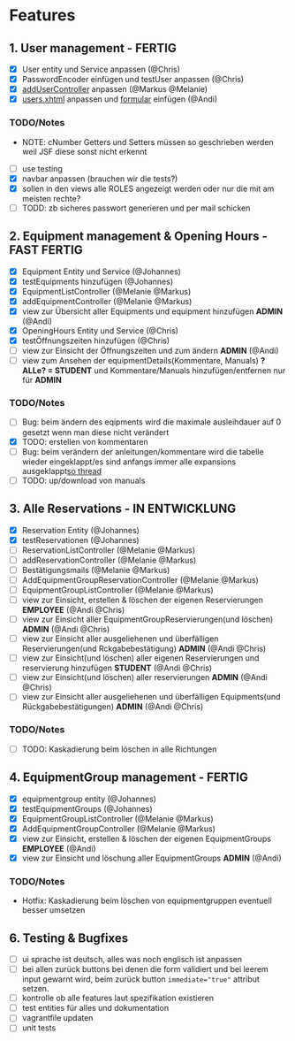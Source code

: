 # Features

## 1. User management - FERTIG

- [x] User entity und Service anpassen (@Chris)
- [x] PasswordEncoder einfügen und testUser anpassen (@Chris)
- [x] [addUserController](https://git.uibk.ac.at/csat2187/evs-projektarbeit/blob/master/src/main/java/at/qe/sepm/skeleton/ui/controllers/AddUserController.java) anpassen (@Markus @Melanie)
- [x] [users.xhtml](https://git.uibk.ac.at/csat2187/evs-projektarbeit/blob/master/src/main/webapp/admin/users.xhtml) anpassen und [formular](https://git.uibk.ac.at/csat2187/evs-projektarbeit/blob/master/src/main/webapp/admin/create-user.xhtml) einfügen (@Andi)

### TODO/Notes

- NOTE: cNumber Getters und Setters müssen so geschrieben werden weil JSF diese sonst nicht erkennt
- [ ] use testing
- [x] navbar anpassen (brauchen wir die tests?)
- [x] sollen in den views alle ROLES angezeigt werden oder nur die mit am meisten rechte?
- [ ] TODD: zb sicheres passwort generieren und per mail schicken

## 2. Equipment management & Opening Hours - FAST FERTIG

- [x] Equipment Entity und Service (@Johannes)
- [x] testEquipments hinzufügen (@Johannes)
- [x] EquipmentListController (@Melanie @Markus)
- [x] addEquipmentController (@Melanie @Markus)
- [x] view zur Übersicht aller Equipments und equipment hinzufügen **ADMIN** (@Andi)
- [x] OpeningHours Entity und Service (@Chris)
- [x] testÖffnungszeiten hinzufügen (@Chris)
- [ ] view zur Einsicht der Öffnungszeiten und zum ändern **ADMIN** (@Andi)
- [ ] view zum Ansehen der equipmentDetails(Kommentare, Manuals) **?ALLe? = STUDENT** und Kommentare/Manuals hinzufügen/entfernen nur für **ADMIN**

### TODO/Notes

- [ ] Bug: beim ändern des eqipments wird die maximale ausleihdauer auf 0 gesetzt wenn man diese nicht verändert
- [x] TODO: erstellen von kommentaren
- [ ] Bug: beim verändern der anleitungen/kommentare wird die tabelle wieder eingeklappt/es sind anfangs immer alle expansions ausgeklappt[so thread](https://stackoverflow.com/questions/43598420/how-to-keep-primefaces-rowexpansion-open-in-an-update-of-the-table)
- [ ] TODO: up/download von manuals

## 3. Alle Reservations - IN ENTWICKLUNG

- [x] Reservation Entity (@Johannes)
- [x] testReservationen (@Johannes)
- [ ] ReservationListController (@Melanie @Markus)
- [ ] addReservationController (@Melanie @Markus)
- [ ] Bestätigungsmails (@Melanie @Markus)
- [ ] AddEquipmentGroupReservationController (@Melanie @Markus)
- [ ] EquipmentGroupListController (@Melanie @Markus)
- [ ] view zur Einsicht, erstellen & löschen der eigenen Reservierungen **EMPLOYEE** (@Andi @Chris)
- [ ] view zur Einsicht aller EquipmentGroupReservierungen(und löschen) **ADMIN** (@Andi @Chris)
- [ ] view zur Einsicht aller ausgeliehenen und überfälligen Reservierungen(und Rckgabebestätigung) **ADMIN** (@Andi @Chris)
- [ ] view zur Einsicht(und löschen) aller eigenen Reservierungen und reservierung hinzufügen **STUDENT** (@Andi @Chris)
- [ ] view zur Einsicht(und löschen) aller reservierungen **ADMIN** (@Andi @Chris)
- [ ] view zur Einsicht aller ausgeliehenen und überfälligen Equipments(und Rückgabebestätigungen) **ADMIN** (@Andi @Chris)

### TODO/Notes

- [ ] TODO: Kaskadierung beim löschen in alle Richtungen

## 4. EquipmentGroup management - FERTIG

- [x] equipmentgroup entity (@Johannes)
- [x] testEquipmentGroups (@Johannes)
- [x] EquipmentGroupListController (@Melanie @Markus)
- [x] AddEquipmentGroupController (@Melanie @Markus)
- [x] view zur Einsicht, erstellen & löschen der eigenen EquipmentGroups **EMPLOYEE** (@Andi)
- [x] view zur Einsicht und löschung aller EquipmentGroups **ADMIN** (@Andi)

### TODO/Notes

- Hotfix: Kaskadierung beim löschen von equipmentgruppen eventuell besser umsetzen

## 6. Testing & Bugfixes

- [ ] ui sprache ist deutsch, alles was noch englisch ist anpassen
- [ ] bei allen zurück buttons bei denen die form validiert und bei leerem input gewarnt wird, beim zurück button `immediate="true"` attribut setzen.
- [ ] kontrolle ob alle features laut spezifikation existieren
- [ ] test entities für alles und dokumentation
- [ ] vagrantfile updaten
- [ ] unit tests
